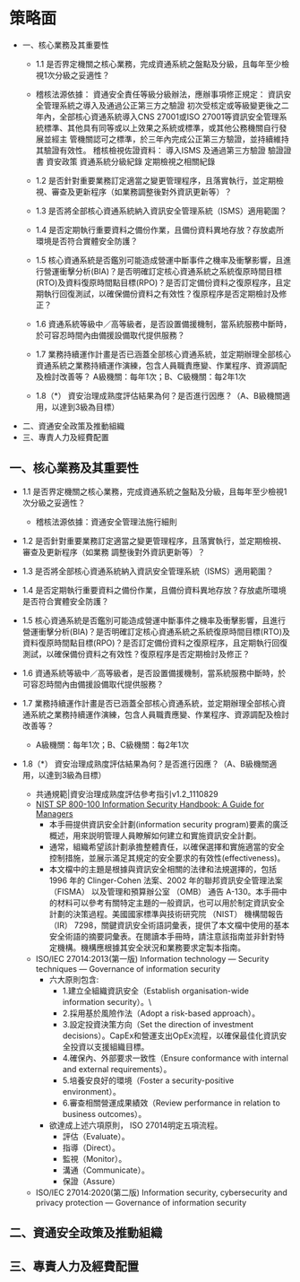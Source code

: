 # 策略面
- 一、核心業務及其重要性
  -  1.1 	是否界定機關之核心業務，完成資通系統之盤點及分級，且每年至少檢視1次分級之妥適性？
    - 稽核法源依據：
資通安全責任等級分級辦法，應辦事項修正規定：
資訊安全管理系統之導入及通過公正第三方之驗證
初次受核定或等級變更後之二年內，全部核心資通系統導入CNS 27001或ISO 27001等資訊安全管理系統標準、其他具有同等或以上效果之系統或標準，或其他公務機關自行發展並經主
管機關認可之標準，於三年內完成公正第三方驗證，並持續維持其驗證有效性。
稽核檢視佐證資料：
導入ISMS 及通過第三方驗證 驗證證書
資安政策
資通系統分級紀錄
定期檢視之相關紀錄
    
  -  1.2 	是否針對重要業務訂定適當之變更管理程序，且落實執行，並定期檢視、審查及更新程序（如業務調整後對外資訊更新等）？
  -  1.3 	是否將全部核心資通系統納入資訊安全管理系統（ISMS）適用範圍？
  -  1.4 	是否定期執行重要資料之備份作業，且備份資料異地存放？存放處所環境是否符合實體安全防護？
  -  1.5 	核心資通系統是否鑑別可能造成營運中斷事件之機率及衝擊影響，且進行營運衝擊分析(BIA)？是否明確訂定核心資通系統之系統復原時間目標(RTO)及資料復原時間點目標(RPO)？是否訂定備份資料之復原程序，且定期執行回復測試，以確保備份資料之有效性？復原程序是否定期檢討及修正？
  -  1.6 	資通系統等級中／高等級者，是否設置備援機制，當系統服務中斷時，於可容忍時間內由備援設備取代提供服務？
  -  1.7 	業務持續運作計畫是否已涵蓋全部核心資通系統，並定期辦理全部核心資通系統之業務持續運作演練，包含人員職責應變、作業程序、資源調配及檢討改善等？  A級機關：每年1次；B、C級機關：每2年1次
  - 1.8（*）	資安治理成熟度評估結果為何？是否進行因應？（A、B級機關適用，以達到3級為目標） 
- 二、資通安全政策及推動組織
- 三、專責人力及經費配置

## 一、核心業務及其重要性
- 1.1 	是否界定機關之核心業務，完成資通系統之盤點及分級，且每年至少檢視1次分級之妥適性？
  - 稽核法源依據：資通安全管理法施行細則

 
- 1.2 	是否針對重要業務訂定適當之變更管理程序，且落實執行，並定期檢視、審查及更新程序（如業務
調整後對外資訊更新等）？
- 1.3 	是否將全部核心資通系統納入資訊安全管理系統（ISMS）適用範圍？
- 1.4 	是否定期執行重要資料之備份作業，且備份資料異地存放？存放處所環境是否符合實體安全防護？
- 1.5 	核心資通系統是否鑑別可能造成營運中斷事件之機率及衝擊影響，且進行營運衝擊分析(BIA)？是否明確訂定核心資通系統之系統復原時間目標(RTO)及資料復原時間點目標(RPO)？是否訂定備份資料之復原程序，且定期執行回復測試，以確保備份資料之有效性？復原程序是否定期檢討及修正？
- 1.6 	資通系統等級中／高等級者，是否設置備援機制，當系統服務中斷時，於可容忍時間內由備援設備取代提供服務？
- 1.7 	業務持續運作計畫是否已涵蓋全部核心資通系統，並定期辦理全部核心資通系統之業務持續運作演練，包含人員職責應變、作業程序、資源調配及檢討改善等？  
  - A級機關：每年1次；B、C級機關：每2年1次
- 1.8（*）	資安治理成熟度評估結果為何？是否進行因應？（A、B級機關適用，以達到3級為目標）
  - 共通規範|資安治理成熟度評估參考指引v1.2_1110829
  - [NIST SP 800-100 Information Security Handbook: A Guide for Managers](https://csrc.nist.gov/pubs/sp/800/100/upd1/final)
    - 本手冊提供資訊安全計劃(information security program)要素的廣泛概述，用來説明管理人員瞭解如何建立和實施資訊安全計劃。
    - 通常，組織希望該計劃承擔整體責任，以確保選擇和實施適當的安全控制措施，並展示滿足其規定的安全要求的有效性(effectiveness)。
    - 本文檔中的主題是根據與資訊安全相關的法律和法規選擇的，包括 1996 年的 Clinger-Cohen 法案、2002 年的聯邦資訊安全管理法案 （FISMA） 以及管理和預算辦公室 （OMB） 通告 A-130。本手冊中的材料可以參考有關特定主題的一般資訊，也可以用於制定資訊安全計劃的決策過程。美國國家標準與技術研究院 （NIST） 機構間報告 （IR） 7298，關鍵資訊安全術語詞彙表，提供了本文檔中使用的基本安全術語的摘要詞彙表。在閱讀本手冊時，請注意該指南並非針對特定機構。機構應根據其安全狀況和業務要求定製本指南。 
  - ISO/IEC 27014:2013(第一版) Information technology — Security techniques — Governance of information security
    - 六大原則包含:
      - 1.建立全組織資訊安全（Establish organisation-wide information security）。\
      - 2.採用基於風險作法（Adopt a risk-based approach）。
      - 3.設定投資決策方向（Set the direction of investment decisions）。CapEx和營運支出OpEx流程，以確保最佳化資訊安全投資以支援組織目標。
      - 4.確保內、外部要求一致性（Ensure conformance with internal and external requirements）。
      - 5.培養安良好的環境（Foster a security-positive environment）。
      - 6.審查相關營運成果績效（Review performance in relation to business outcomes）。 
    - 欲達成上述六項原則， ISO 27014明定五項流程。
      - 評估（Evaluate）。
      - 指導（Direct）。
      - 監視（Monitor）。
      - 溝通（Communicate）。
      - 保證（Assure）
  - ISO/IEC 27014:2020(第二版) Information security, cybersecurity and privacy protection — Governance of information security 

## 二、資通安全政策及推動組織
## 三、專責人力及經費配置

